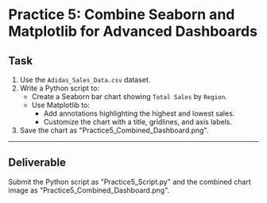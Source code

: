 # Practice 5: Combine Seaborn and Matplotlib for Advanced Dashboards

## Task
1. Use the `Adidas_Sales_Data.csv` dataset.
2. Write a Python script to:
   - Create a Seaborn bar chart showing `Total Sales` by `Region`.
   - Use Matplotlib to:
     - Add annotations highlighting the highest and lowest sales.
     - Customize the chart with a title, gridlines, and axis labels.
3. Save the chart as "Practice5_Combined_Dashboard.png".

---

## Deliverable
Submit the Python script as "Practice5_Script.py" and the combined chart image as "Practice5_Combined_Dashboard.png".
